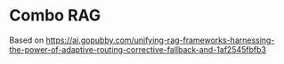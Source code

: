 # Combo RAG

Based on https://ai.gopubby.com/unifying-rag-frameworks-harnessing-the-power-of-adaptive-routing-corrective-fallback-and-1af2545fbfb3

